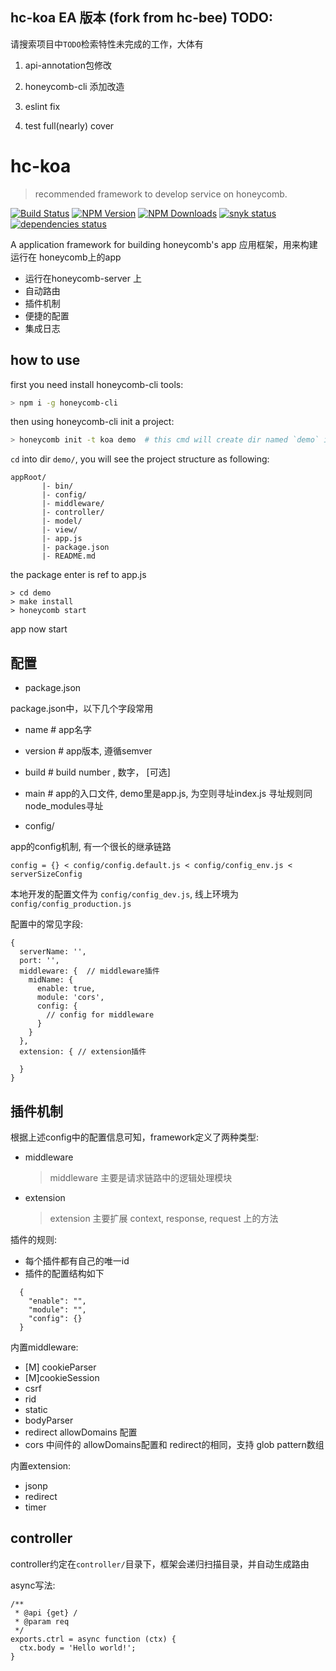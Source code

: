 hc-koa EA 版本 (fork from hc-bee) TODO:
-------
请搜索项目中`TODO`检索特性未完成的工作，大体有




1. api-annotation包修改

2. honeycomb-cli 添加改造

3. eslint fix

4. test full(nearly) cover




# hc-koa
> recommended framework to develop service on honeycomb.

[![Build Status][travis-image]][travis-url]
[![NPM Version][npm-image]][npm-url]
[![NPM Downloads][downloads-image]][downloads-url]
[![snyk status][snyk-image]][snyk-url]
[![dependencies status][dependencies-image]][dependencies-url]

A application framework for building honeycomb's app
应用框架，用来构建运行在 honeycomb上的app

* 运行在honeycomb-server 上
* 自动路由
* 插件机制
* 便捷的配置
* 集成日志

## how to use

first you need install honeycomb-cli tools:

```sh
> npm i -g honeycomb-cli
```

then using honeycomb-cli init a project:

```sh
> honeycomb init -t koa demo  # this cmd will create dir named `demo` in current dir
```

`cd` into dir `demo/`, you will see the project structure as following:

```
appRoot/
       |- bin/
       |- config/
       |- middleware/
       |- controller/
       |- model/
       |- view/
       |- app.js
       |- package.json
       |- README.md
```

the package enter is ref to app.js

```
> cd demo
> make install
> honeycomb start
```

app now start

## 配置

* package.json

package.json中，以下几个字段常用
  
  * name      # app名字
  * version   # app版本, 遵循semver
  * build     # build number , 数字， [可选]
  * main      # app的入口文件, demo里是app.js, 为空则寻址index.js 寻址规则同node_modules寻址

* config/

app的config机制, 有一个很长的继承链路

```
config = {} < config/config.default.js < config/config_env.js < serverSizeConfig
```

本地开发的配置文件为 `config/config_dev.js`, 线上环境为 `config/config_production.js`

配置中的常见字段:

```
{
  serverName: '',
  port: '',
  middleware: {  // middleware插件
    midName: {
      enable: true,
      module: 'cors',
      config: {
        // config for middleware
      }
    }
  },
  extension: { // extension插件

  }
}
```

## 插件机制

根据上述config中的配置信息可知，framework定义了两种类型:

* middleware
  > middleware 主要是请求链路中的逻辑处理模块
* extension
  > extension 主要扩展  context, response, request 上的方法

插件的规则:

* 每个插件都有自己的唯一id
* 插件的配置结构如下
```
  {
    "enable": "", 
    "module": "", 
    "config": {}
  }
```


内置middleware:

* [M] cookieParser
* [M]cookieSession
* csrf
* rid
* static
* bodyParser
* redirect allowDomains 配置
* cors 中间件的 allowDomains配置和 redirect的相同，支持 glob pattern数组

内置extension:

* jsonp
* redirect
* timer




## controller

controller约定在`controller/`目录下，框架会递归扫描目录，并自动生成路由

async写法:

```
/**
 * @api {get} /
 * @param req
 */
exports.ctrl = async function (ctx) {
  ctx.body = 'Hello world!';
}
```

[travis-image]: https://api.travis-ci.org/node-honeycomb/hc-bee.svg
[travis-url]: https://travis-ci.org/node-honeycomb/hc-bee
[npm-image]: https://img.shields.io/npm/v/hc-bee.svg
[npm-url]: https://npmjs.org/package/hc-bee
[downloads-image]: https://img.shields.io/npm/dm/hc-bee.svg
[downloads-url]: https://npmjs.org/package/hc-bee
[snyk-image]: https://snyk.io/test/github/node-honeycomb/hc-bee/badge.svg?style=flat-square
[snyk-url]: https://snyk.io/test/github/node-honeycomb/hc-bee
[dependencies-image]: https://david-dm.org/node-honeycomb/hc-bee/status.svg
[dependencies-url]: https://david-dm.org/node-honeycomb/hc-bee

